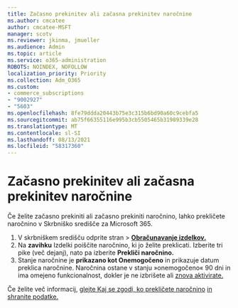 ```yaml
---
title: Začasno prekinitev ali začasna prekinitev naročnine
ms.author: cmcatee
author: cmcatee-MSFT
manager: scotv
ms.reviewer: jkinma, jmueller
ms.audience: Admin
ms.topic: article
ms.service: o365-administration
ROBOTS: NOINDEX, NOFOLLOW
localization_priority: Priority
ms.collection: Adm_O365
ms.custom:
- commerce_subscriptions
- "9002927"
- "5603"
ms.openlocfilehash: 8fe79ddda20443b75e3c315b6bd90a60c9cebfa5
ms.sourcegitcommit: ab75f66355116e995b3cb5505465b31989339e28
ms.translationtype: MT
ms.contentlocale: sl-SI
ms.lasthandoff: 08/13/2021
ms.locfileid: "58317360"
---
```

# <a name="suspend-or-pause-a-subscription"></a>Začasno prekinitev ali začasna prekinitev naročnine

Če želite začasno prekiniti ali začasno prekiniti naročnino, lahko prekličete naročnino v Skrbniško središče za Microsoft 365.

1. V skrbniškem središču odprite stran  >  **[Obračunavanje izdelkov.](https://go.microsoft.com/fwlink/p/?linkid=842054)**
2. Na **zavihku** Izdelki poiščite naročnino, ki jo želite preklicati. Izberite tri pike (več dejanj), nato pa izberite **Prekliči naročnino.**
3. Stanje naročnine je **prikazano kot Onemogočeno** in prikazuje datum preklica naročnine. Naročnina ostane v stanju »onemogočeno« 90 dni in ima omejeno funkcionalnost, dokler je ne izbrišete ali [znova aktivirate.](https://docs.microsoft.com/microsoft-365/commerce/subscriptions/reactivate-your-subscription)

Če želite več informacij, [glejte Kaj se zgodi, ko prekličete naročnino](https://docs.microsoft.com/microsoft-365/commerce/subscriptions/cancel-your-subscription#what-happens-when-you-cancel-a-subscription) [in shranite podatke.](https://docs.microsoft.com/microsoft-365/commerce/subscriptions/cancel-your-subscription#save-your-data)
